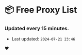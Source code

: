 # :package: Free Proxy List
### Updated every 15 minutes.

- Last updated: `2024-07-21 23:46`

:heart:

